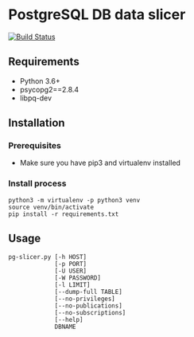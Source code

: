 # PostgreSQL DB data slicer
[![Build Status](https://travis-ci.org/sdrobov/pg-slicer.svg?branch=master)](https://travis-ci.org/sdrobov/pg-slicer)
## Requirements
- Python 3.6+
- psycopg2==2.8.4
- libpq-dev
## Installation
### Prerequisites
- Make sure you have pip3 and virtualenv installed
### Install process
```shell script
python3 -m virtualenv -p python3 venv
source venv/bin/activate
pip install -r requirements.txt
```
## Usage
```
pg-slicer.py [-h HOST]
             [-p PORT]
             [-U USER]
             [-W PASSWORD]
             [-l LIMIT]
             [--dump-full TABLE]
             [--no-privileges]
             [--no-publications]
             [--no-subscriptions]
             [--help]
             DBNAME
```
